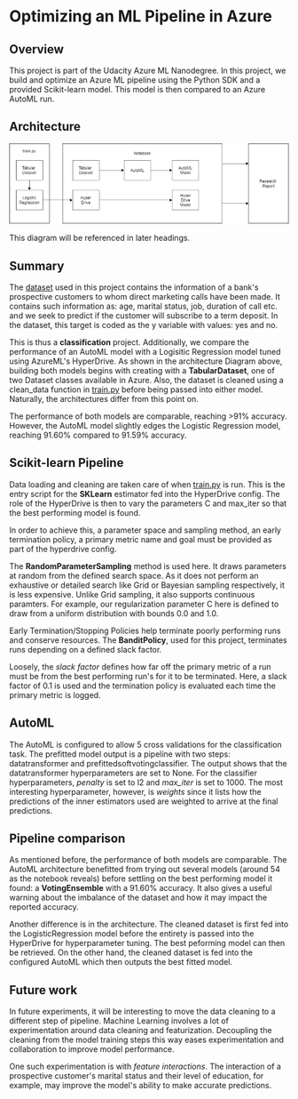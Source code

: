 # Optimizing an ML Pipeline in Azure

## Overview
This project is part of the Udacity Azure ML Nanodegree.
In this project, we build and optimize an Azure ML pipeline using the Python SDK and a provided Scikit-learn model.
This model is then compared to an Azure AutoML run.

## Architecture 
![architecture](archi.png)

This diagram will be referenced in later headings. 

## Summary
The [dataset](https://archive.ics.uci.edu/ml/datasets/Bank+Marketing) used in this project contains the information of a bank's prospective customers to whom direct marketing calls have been made. It contains such information as: age, marital status, job, duration of call etc. and we seek to predict if the customer will subscribe to a term deposit. In the dataset, this target is coded as the y variable with values: yes and no. 

This is thus a **classification** project. Additionally, we compare the performance of an AutoML model with a Logisitic Regression model tuned using AzureML's HyperDrive. As shown in the architecture Diagram above, building both models begins with creating with a **TabularDataset**, one of two Dataset classes available in Azure. Also, the dataset is cleaned using a clean_data function in [train.py](train.py) before being passed into either model. Naturally, the architectures differ from this point on. 

The performance of both models are comparable, reaching >91% accuracy. However, the AutoML model slightly edges the Logistic Regression model, reaching 91.60% compared to 91.59% accuracy. 
## Scikit-learn Pipeline
Data loading and cleaning are taken care of when [train.py](train.py) is run. This is the entry script for the **SKLearn** estimator fed into the HyperDrive config. The role of the HyperDrive is then to vary the parameters C and max_iter so that the best performing model is found. 

In order to achieve this, a parameter space and sampling method, an early termination policy, a primary metric name and goal must be provided as part of the hyperdrive config. 

The **RandomParameterSampling** method is used here. It draws parameters at random from the defined search space. As it does not perform an exhaustive or detailed search like Grid or Bayesian sampling respectively, it is less expensive. Unlike Grid sampling, it also supports continuous paramters. For example, our regularization parameter C here is defined to draw from a uniform distribution with bounds 0.0 and 1.0. 

Early Termination/Stopping Policies help terminate poorly performing runs and conserve resources. The **BanditPolicy**, used for this project, terminates runs depending on a defined slack factor. 

Loosely, the *slack factor* defines how far off the primary metric of a run must be from the best performing run's for it to be terminated. Here, a slack factor of 0.1 is used and the termination policy is evaluated each time the primary metric is logged.
 
## AutoML
The AutoML is configured to allow 5 cross validations for the classification task. The prefitted model output is a pipeline with two steps: datatransformer and prefittedsoftvotingclassifier. The output shows that the datatransformer hyperparameters are set to None. For the classifier hyperparameters, *penalty* is set to l2 and *max_iter* is set to 1000. The most interesting hyperparameter, however, is *weights* since it lists how the predictions of the inner estimators used are weighted to arrive at the final predictions. 
## Pipeline comparison
As mentioned before, the performance of both models are comparable. The AutoML architecture benefitted from trying out several models (around 54 as the notebook reveals) before settling on the best performing model it found: a **VotingEnsemble** with a 91.60% accuracy. It also gives a useful warning about the imbalance of the dataset and how it may impact the reported accuracy. 

Another difference is in the architecture. The cleaned dataset is first fed into the LogisticRegression model before the entirety is passed into the HyperDrive for hyperparameter tuning. The best peforming model can then be retrieved. On the other hand, the cleaned dataset is fed into the configured AutoML which then outputs the best fitted model.
## Future work
In future experiments, it will be interesting to move the data cleaning to a different step of pipeline. Machine Learning involves a lot of experimentation around data cleaning and featurization. Decoupling the cleaning from the model training steps this way eases experimentation and collaboration to improve model performance.

One such experimentation is with *feature interactions*. The interaction of a prospective customer's marital status and their level of education, for example, may improve the model's ability to make accurate predictions.
